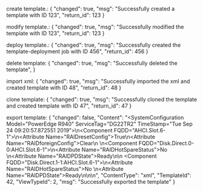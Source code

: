 ﻿create template.:
{
    "changed": true,
    "msg": "Successfully created a template with ID 123",
    "return_id": 123
}


modify template.:
{
    "changed": true,
    "msg": "Successfully modified the template with ID 123",
    "return_id": 123
}


deploy template.:
{
    "changed": true,
    "msg": "Successfully created the template-deployment job with ID 456",
    "return_id": 456
}

delete template:
{
    "changed": true,
    "msg": "Successfully deleted the template",
}

import xml:
{
    "changed": true,
    "msg": "Successfully imported the xml and created template with ID 48",
    "return_id": 48
}

clone template:
{
    "changed": true,
    "msg": "Successfully cloned the template and created template with ID 47",
    "return_id": 47
}

export template:
 {
    "changed": false,
    "Content": "<SystemConfiguration Model=\"PowerEdge R940\" ServiceTag=\"DG22TR2\" 
    TimeStamp=\"Tue Sep 24 09:20:57.872551 2019\">\n<Component FQDD=\"AHCI.Slot.6-1\">\n<Attribute 
    Name=\"RAIDresetConfig\">True</Attribute>\n<Attribute Name=\"RAIDforeignConfig\">Clear</Attribute>\n
    </Component>\n<Component FQDD=\"Disk.Direct.0-0:AHCI.Slot.6-1\">\n<Attribute Name=\"RAIDHotSpareStatus\">No
    </Attribute>\n<Attribute Name=\"RAIDPDState\">Ready</Attribute>\n</Component>\n
    <Component FQDD=\"Disk.Direct.1-1:AHCI.Slot.6-1\">\n<Attribute Name=\"RAIDHotSpareStatus\">No
    </Attribute>\n<Attribute Name=\"RAIDPDState\">Ready</Attribute>\n</Component>\n</SystemConfiguration>\n",
    "ContentType": "xml",
    "TemplateId": 42,
    "ViewTypeId": 2,
    "msg": "Successfully exported the template"
}
